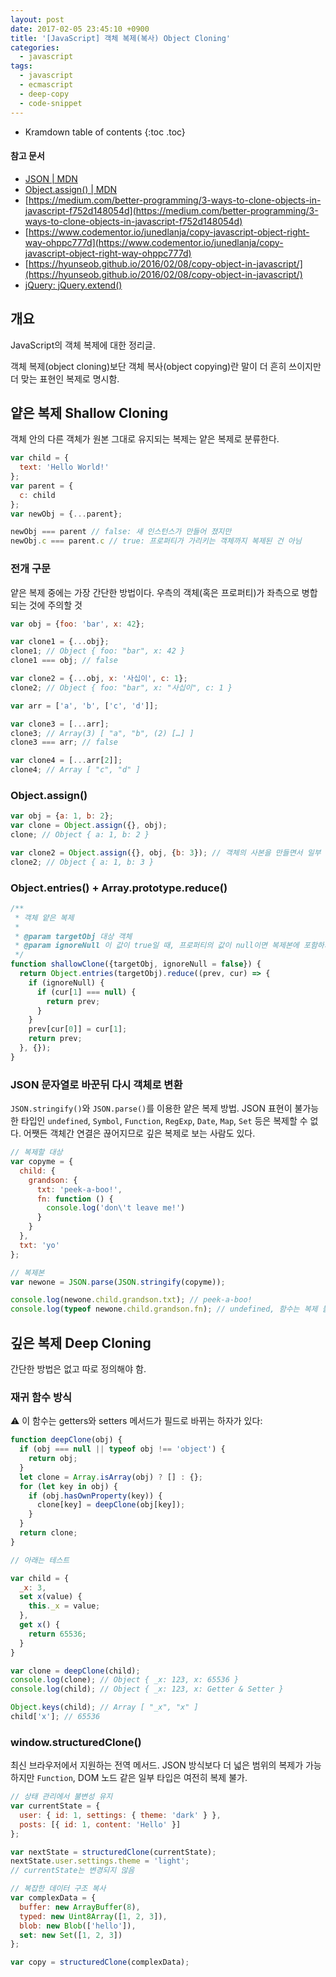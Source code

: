 ```yaml
---
layout: post
date: 2017-02-05 23:45:10 +0900
title: '[JavaScript] 객체 복제(복사) Object Cloning'
categories:
  - javascript
tags:
  - javascript
  - ecmascript
  - deep-copy
  - code-snippet
---
```


* Kramdown table of contents
{:toc .toc}

#### 참고 문서

- [JSON \| MDN](https://developer.mozilla.org/en-US/docs/Web/JavaScript/Reference/Global_Objects/JSON)
- [Object.assign() \| MDN](https://developer.mozilla.org/en-US/docs/Web/JavaScript/Reference/Global_Objects/Object/assign)
- [https://medium.com/better-programming/3-ways-to-clone-objects-in-javascript-f752d148054d](https://medium.com/better-programming/3-ways-to-clone-objects-in-javascript-f752d148054d)
- [https://www.codementor.io/junedlanja/copy-javascript-object-right-way-ohppc777d](https://www.codementor.io/junedlanja/copy-javascript-object-right-way-ohppc777d)
- [https://hyunseob.github.io/2016/02/08/copy-object-in-javascript/](https://hyunseob.github.io/2016/02/08/copy-object-in-javascript/)
- [jQuery: jQuery.extend()](https://api.jquery.com/jquery.extend/)


## 개요

JavaScript의 객체 복제에 대한 정리글.

객체 복제(object cloning)보단 객체 복사(object copying)란 말이 더 흔히 쓰이지만 더 맞는 표현인 복제로 명시함.


## 얕은 복제 Shallow Cloning

객체 안의 다른 객체가 원본 그대로 유지되는 복제는 얕은 복제로 분류한다.

```js
var child = {
  text: 'Hello World!'
};
var parent = {
  c: child
};
var newObj = {...parent};

newObj === parent // false: 새 인스턴스가 만들어 졌지만
newObj.c === parent.c // true: 프로퍼티가 가리키는 객체까지 복제된 건 아님
```

### 전개 구문

얕은 복제 중에는 가장 간단한 방법이다. 우측의 객체(혹은 프로퍼티)가 좌측으로 병합되는 것에 주의할 것

```js
var obj = {foo: 'bar', x: 42};

var clone1 = {...obj};
clone1; // Object { foo: "bar", x: 42 }
clone1 === obj; // false

var clone2 = {...obj, x: '사십이', c: 1};
clone2; // Object { foo: "bar", x: "사십이", c: 1 }
```

```js
var arr = ['a', 'b', ['c', 'd']];

var clone3 = [...arr];
clone3; // Array(3) [ "a", "b", (2) […] ]
clone3 === arr; // false

var clone4 = [...arr[2]];
clone4; // Array [ "c", "d" ]
```

### Object.assign()

```js
var obj = {a: 1, b: 2};
var clone = Object.assign({}, obj);
clone; // Object { a: 1, b: 2 }

var clone2 = Object.assign({}, obj, {b: 3}); // 객체의 사본을 만들면서 일부 프로퍼티는 재할당
clone2; // Object { a: 1, b: 3 }
```

### Object.entries() + Array.prototype.reduce()

```js
/**
 * 객체 얕은 복제
 *
 * @param targetObj 대상 객체
 * @param ignoreNull 이 값이 true일 때, 프로퍼티의 값이 null이면 복제본에 포함하지 않음
 */
function shallowClone({targetObj, ignoreNull = false}) {
  return Object.entries(targetObj).reduce((prev, cur) => {
    if (ignoreNull) {
      if (cur[1] === null) {
        return prev;
      }
    }
    prev[cur[0]] = cur[1];
    return prev;
  }, {});
}
```

### JSON 문자열로 바꾼뒤 다시 객체로 변환

`JSON.stringify()`와 `JSON.parse()`를 이용한 얕은 복제 방법. JSON 표현이 불가능한 타입인 `undefined`, `Symbol`, `Function`, `RegExp`, `Date`, `Map`, `Set` 등은 복제할 수 없다. 어쨋든 객체간 연결은 끊어지므로 깊은 복제로 보는 사람도 있다.

```js
// 복제할 대상
var copyme = {
  child: {
    grandson: {
      txt: 'peek-a-boo!',
      fn: function () {
        console.log('don\'t leave me!')
      }
    }
  },
  txt: 'yo'
};

// 복제본
var newone = JSON.parse(JSON.stringify(copyme));

console.log(newone.child.grandson.txt); // peek-a-boo!
console.log(typeof newone.child.grandson.fn); // undefined, 함수는 복제 불가
```


## 깊은 복제 Deep Cloning

간단한 방법은 없고 따로 정의해야 함.

### 재귀 함수 방식

⚠️ 이 함수는 getters와 setters 메서드가 필드로 바뀌는 하자가 있다:

```js
function deepClone(obj) {
  if (obj === null || typeof obj !== 'object') {
    return obj;
  }
  let clone = Array.isArray(obj) ? [] : {};
  for (let key in obj) {
    if (obj.hasOwnProperty(key)) {
      clone[key] = deepClone(obj[key]);
    }
  }
  return clone;
}

// 아래는 테스트

var child = {
  _x: 3,
  set x(value) {
    this._x = value;
  },
  get x() {
    return 65536;
  }
}

var clone = deepClone(child);
console.log(clone); // Object { _x: 123, x: 65536 }
console.log(child); // Object { _x: 123, x: Getter & Setter }

Object.keys(child); // Array [ "_x", "x" ]
child['x']; // 65536
```

### window.structuredClone()

최신 브라우저에서 지원하는 전역 메서드. JSON 방식보다 더 넓은 범위의 복제가 가능하지만 `Function`, DOM 노드 같은 일부 타입은 여전히 복제 불가.

```js
// 상태 관리에서 불변성 유지
var currentState = {
  user: { id: 1, settings: { theme: 'dark' } },
  posts: [{ id: 1, content: 'Hello' }]
};

var nextState = structuredClone(currentState);
nextState.user.settings.theme = 'light';
// currentState는 변경되지 않음

// 복잡한 데이터 구조 복사
var complexData = {
  buffer: new ArrayBuffer(8),
  typed: new Uint8Array([1, 2, 3]),
  blob: new Blob(['hello']),
  set: new Set([1, 2, 3])
};

var copy = structuredClone(complexData);
```
